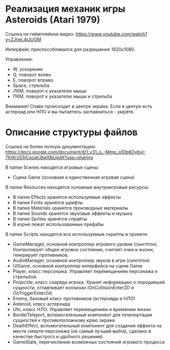 # Реализация механик игры Asteroids (Atari 1979)

Ссылка на геймплейное видео: https://www.youtube.com/watch?v=ZJtwL4iJUOM

Интерфейс приспособливался для разрешения 1920x1080.

Управление:
  - W, ускорение
  - Q, поворот влево
  - E, поворот вправо
  - Space, стрельба
  - ЛКМ, поворот к указателю мыши
  - ПКМ, поворот к указателю мыши и стрельба

Внимание! Спавн происходит в центре экрана. Если в центре есть астероид или НЛО и вы пытаетесь заспавниться - умрёте.

# Описание структуры файлов

Ссылка на более полную документацию: https://docs.google.com/document/d/1_y31_o_-Mmp_p10b6OybvI-7KiKrz55jCxoatUbeX8s/edit?usp=sharing

В папке Scenes находятся игровые сцены:
  - Сцена Game (основная и единственная игровая сцена)
  
В папке Resources находятся основные внутриигровые ресурсы:
  - В папке Effects хранятся используемые эффекты
  - В папке Fonts хранятся шрифты
  - В папке Materials хранятся производные материалы
  - В папке Sounds хранятся звуковые эффекты и музыка
  - В папке Sprites хранятся спрайты
  - В корне лежат использованные префабы
  
В папке Scripts находятся все используемые скрипты в проекте:
  - GameManager, основной контроллер игрового уровня (синглтон). Контролирует общее игровое состояние, считает очки и жизни, генерирует противников.
  - AudioManager, основной контроллер звуков в игре (синглтон)
  - UIGame, основной контроллер интерфейса на сцене Game
  - Player, класс персонажа. Управляет перемещением персонажа и стрельбой.
  - Projectile, класс снаряда игрока. Хранит информацию о породившей сущности, отлавливает коллизии (OnCollisionEnter2D и OnTriggerEnter2d)
  - Enemy, базовый класс противников (астероиды и НЛО)
  - Asteroid, класс астероида
  - Ufo, класс НЛО. Управляет перемещением и временем жизни
  - BorderTeleport, вспомогательный компонент для телепортации сущностей к противоположному краю экрана
  - DeathEffect, вспомогательный компонент для создания эффекта на месте смерти персонажа (не самый лучший выбор, сделано в качестве быстрого и удобного решения)
  - GameState, перечисление возможных состояний игрового процесса
